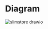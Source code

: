 # Diagram
![slimstore drawio](https://github.com/user-attachments/assets/6f227fe5-8d3b-42a2-9395-0823eb8fd4f2)
